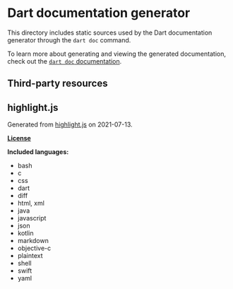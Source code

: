 # Dart documentation generator

This directory includes static sources used by the Dart documentation generator
through the `dart doc` command.

To learn more about generating and viewing the generated documentation,
check out the [`dart doc` documentation](https://dart.dev/tools/dart-doc).

## Third-party resources

## highlight.js

Generated from [highlight.js](https://highlightjs.org/download) on 2021-07-13.

**[License](https://github.com/highlightjs/highlight.js/blob/main/LICENSE)**

**Included languages:**

- bash
- c
- css
- dart
- diff
- html, xml
- java
- javascript
- json
- kotlin
- markdown
- objective-c
- plaintext
- shell
- swift
- yaml
